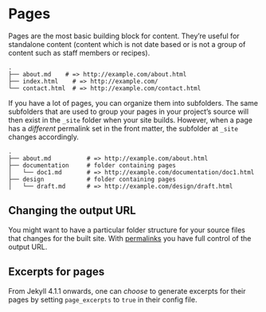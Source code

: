 # Pages

Pages are the most basic building block for content. They’re useful for standalone content (content which is not date based or is not a group of content such as staff members or recipes).


```
.
├── about.md    # => http://example.com/about.html
├── index.html    # => http://example.com/
└── contact.html  # => http://example.com/contact.html

```

If you have a lot of pages, you can organize them into subfolders. The same subfolders that are used to group your pages in your project’s source will then exist in the  `_site`  folder when your site builds. However, when a page has a  _different_  permalink set in the front matter, the subfolder at  `_site`  changes accordingly.

```
.
├── about.md          # => http://example.com/about.html
├── documentation     # folder containing pages
│   └── doc1.md       # => http://example.com/documentation/doc1.html
├── design            # folder containing pages
│   └── draft.md      # => http://example.com/design/draft.html

```

## Changing the output URL

You might want to have a particular folder structure for your source files that changes for the built site. With  [permalinks](/permalinks/)  you have full control of the output URL.

## Excerpts for pages

From Jekyll 4.1.1 onwards, one can  _choose_  to generate excerpts for their pages by setting  `page_excerpts`  to  `true`  in their config file.
